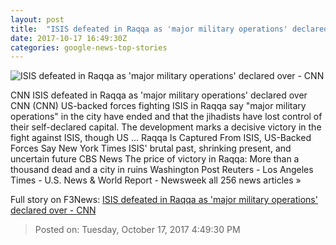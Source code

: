 ```yaml
---
layout: post
title:  "ISIS defeated in Raqqa as 'major military operations' declared over - CNN"
date: 2017-10-17 16:49:30Z
categories: google-news-top-stories
---
```


![ISIS defeated in Raqqa as 'major military operations' declared over - CNN](http://cdn.cnn.com/cnnnext/dam/assets/171017093728-01-raqqa-1016-super-tease.jpg)

CNN ISIS defeated in Raqqa as 'major military operations' declared over CNN (CNN) US-backed forces fighting ISIS in Raqqa say "major military operations" in the city have ended and that the jihadists have lost control of their self-declared capital. The development marks a decisive victory in the fight against ISIS, though US ... Raqqa Is Captured From ISIS, US-Backed Forces Say New York Times ISIS' brutal past, shrinking present, and uncertain future CBS News The price of victory in Raqqa: More than a thousand dead and a city in ruins Washington Post Reuters - Los Angeles Times - U.S. News & World Report - Newsweek all 256 news articles »


Full story on F3News: [ISIS defeated in Raqqa as 'major military operations' declared over - CNN](http://www.f3nws.com/n/HBY3QF)

> Posted on: Tuesday, October 17, 2017 4:49:30 PM
